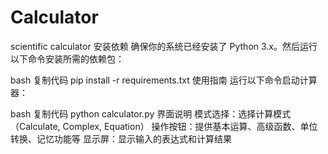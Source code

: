 # Calculator
scientific calculator
安装依赖
确保你的系统已经安装了 Python 3.x。然后运行以下命令安装所需的依赖包：

bash
复制代码
pip install -r requirements.txt
使用指南
运行以下命令启动计算器：

bash
复制代码
python calculator.py
界面说明
模式选择：选择计算模式（Calculate, Complex, Equation）
操作按钮：提供基本运算、高级函数、单位转换、记忆功能等
显示屏：显示输入的表达式和计算结果
